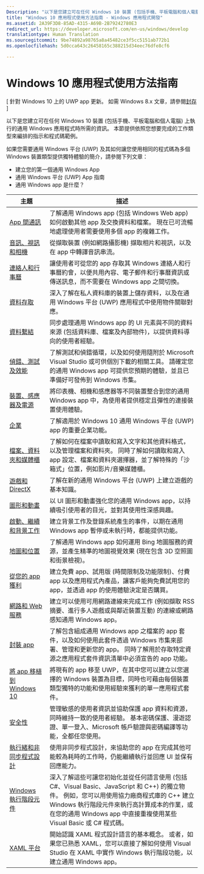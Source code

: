 ```yaml
---
Description: "以下是您建立可在任何 Windows 10 裝置 (包括手機、平板電腦和個人電腦) 上執行的通用 Windows 應用程式時所需的資訊。"
title: "Windows 10 應用程式使用方法指南 - Windows 應用程式開發"
ms.assetid: 2A39F3D8-85AD-4315-A69B-2B79242780E3
redirect_url: https://developer.microsoft.com/en-us/windows/develop
translationtype: Human Translation
ms.sourcegitcommit: 9be74892a98765a8a45482ce3f5cc5151ab772b1
ms.openlocfilehash: 5d0cca643c26458165c388215d34eec76dfe8cf6

---
```



# Windows 10 應用程式使用方法指南

\[ 針對 Windows 10 上的 UWP app 更新。 如需 Windows 8.x 文章，請參閱[封存](http://go.microsoft.com/fwlink/p/?linkid=619132) \]

以下是您建立可在任何 Windows 10 裝置 (包括手機、平板電腦和個人電腦) 上執行的通用 Windows 應用程式時所需的資訊。 本節提供依照您想要完成的工作類型來編排的指示和程式碼範例。

如果您需要通用 Windows 平台 (UWP) 及其如何讓您使用相同的程式碼為多個 Windows 裝置類型提供獨特體驗的簡介，請參閱下列文章：

-   建立您的第一個通用 Windows App
-   通用 Windows 平台 (UWP) App 指南
-   通用 Windows app 是什麼？

| 主題 | 描述 |
|-------|-------------|
| [App 間通訊](app-to-app/index.md) | 了解通用 Windows app (包括 Windows Web app) 如何啟動其他 app 及交換資料和檔案。 現在已可流暢地處理使用者需要使用多個 app 的複雜工作。 |
| [音訊、視訊和相機](audio-video-camera/index.md) | 從擷取裝置 (例如網路攝影機) 擷取相片和視訊，以及在 app 中轉譯音訊串流。 |
| [連絡人和行事曆](contacts-and-calendar/index.md) | 讓使用者可從您的 app 存取其 Windows 連絡人和行事曆約會，以便共用內容、電子郵件和行事曆資訊或傳送訊息，而不需要在 Windows app 之間切換。|
| [資料存取](data-access/index.md) | 深入了解在私人資料庫的裝置上儲存資料，以及在通用 Windows 平台 (UWP) 應用程式中使用物件關聯對應。 |
| [資料繫結](data-binding/index.md) | 同步處理通用 Windows app 的 UI 元素與不同的資料來源 (包括資料庫、檔案及內部物件)，以提供資料導向的使用者經驗。 |
| [偵錯、測試及效能](debug-test-perf/index.md) | 了解測試和偵錯循環，以及如何使用隨附於 Microsoft Visual Studio 或可供個別下載的相關工具。 請確定您的通用 Windows app 可提供您預期的體驗，並且已準備好可發佈到 Windows 市集。 |
| [裝置、感應器及電源](devices-sensors\index.md) | 將印表機、相機和感應器等不同裝置整合到您的通用 Windows app 中，為使用者提供穩定且彈性的連接裝置使用體驗。 | 
| [企業](enterprise/index.md) | 了解適用於 Windows 10 通用 Windows 平台 (UWP) app 的重要企業功能。 |
| [檔案、資料夾和媒體櫃](files/index.md) | 了解如何在檔案中讀取和寫入文字和其他資料格式，以及管理檔案和資料夾。 同時了解如何讀取和寫入 app 設定、檔案和資料夾選擇器，並了解特殊的「沙箱式」位置，例如影片/音樂媒體櫃。 |
| [遊戲和 DirectX](https://msdn.microsoft.com/en-us/library/windows/apps/mt228375.aspx) | 了解在新的通用 Windows 平台 (UWP) 上建立遊戲的基本知識。 |
| [圖形和動畫](graphics/index.md) | 以 UI 圖形和動畫強化您的通用 Windows app，以持續吸引使用者的目光，並對其使用性深感興趣。 |
| [啟動、繼續和背景工作](launch-resume/index.md) | 建立背景工作及登錄系統產生的事件，以期在通用 Windows app 暫停或未執行時，都能提供功能。 |
| [地圖和位置](maps-and-location/index.md) | 了解通用 Windows app 如何運用 Bing 地圖服務的資源，並產生精準的地圖視覺效果 (現在包含 3D 空照圖和街景檢視)。 |
| [從您的 app 獲利](monetize\index.md) | 建立免費 app、試用版 (時間限制及功能限制)、付費 app 以及應用程式內產品，讓客戶能夠免費試用您的 app，並透過 app 的使用體驗決定是否購買。 |
| [網路和 Web 服務](networking\index.md) | 建立可以使用可用網路連線來完成工作 (例如擷取 RSS 摘要、進行多人遊戲或與鄰近裝置互動) 的連線或網路感知通用 Windows app。 |
| [封裝 app](packaging\index.md) | 了解包含組成通用 Windows app 之檔案的 app 套件，以及如何使用此套件透過 Windows 市集來部署、管理和更新您的 app。 同時了解用於存取特定資源之應用程式套件資訊清單中必須宣告的 app 功能。 |
| [將 app 移植到 Windows 10](porting\index.md) | 將現有的 app 移至 UWP，在其中您可以建立以您選擇的 Windows 裝置為目標，同時也可藉由每個裝置類型獨特的功能和使用經驗來獲利的單一應用程式套件。 |
| [安全性](security/index.md) | 管理敏感的使用者資訊並協助保護 app 資料和資源，同時維持一致的使用者經驗。 基本密碼保護、漫遊認證、單一登入、Microsoft 帳戶驗證與密碼編譯等功能，全都任您使用。 |
| [執行緒和非同步程式設計](threading-async/index.md) | 使用非同步程式設計，來協助您的 app 在完成其他可能較為耗時的工作時，仍能繼續執行並回應 UI 並保有回應能力。 |
| [Windows 執行階段元件](winrt-components/index.md) | 深入了解這些可讓您初始化並從任何語言使用 (包括 C#、Visual Basic、JavaScript 和 C++) 的獨立物件。 例如，您可以用使用協力廠商程式庫的 C++ 建立 Windows 執行階段元件來執行高計算成本的作業，或在您的通用 Windows app 中直接重複使用某些 Visual Basic 或 C# 程式碼。 
| [XAML 平台](xaml-platform/index.md) | 開始認識 XAML 程式設計語言的基本概念。 或者，如果您已熟悉 XAML，您可以直接了解如何使用 Visual Studio 在 XAML 中實作 Windows 執行階段功能，以建立通用 Windows app。 |



<!--HONumber=Jun16_HO4-->


